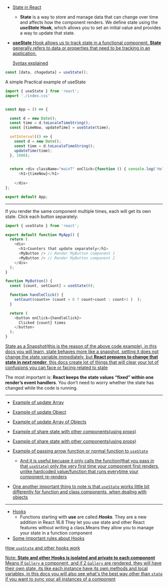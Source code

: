 - [State in React](https://youtu.be/M9O5AjEFzKw?si=L-4wuoLkel01JaMM&t=6465)
    - **State** is a way to store and manage data that can change over time and affects how the component renders. We define state using the ***useState*** **Hook**, which allows you to set an initial value and provides a way to update that state.
- [**useState** Hook allows us to track state in a functional component. **State** generally refers to data or properties that need to be tracking in an application.](https://youtu.be/O6P86uwfdR0?si=HHtaxBx2ELreTGgg&t=227)

    [Syntax explained](https://youtu.be/M9O5AjEFzKw?si=PRRDuFB_0qm3vid-&t=6545)
```js
const [data, chagedata] = useState();
```


A simple Practical example of useState
```js
import { useState } from 'react';
import './index.css'


const App = () => {

  const d = new Date();
  const time = d.toLocaleTimeString(); 
  const [timeNow, updateTime] = useState(time);

  setInterval(() => {
    const d = new Date();
    const time = d.toLocaleTimeString();
    updateTime(time);
  }, 1000);
  

  return <div className="mainT" onClick={function () { console.log('Hello') }}>
      <h1>{timeNow}</h1>
      
    </div>
};

export default App;
```




-----
If you render the same component multiple times, each will get its own state. Click each button separately:

```js
import { useState } from 'react';

export default function MyApp() {
  return (
    <div>
      <h1>Counters that update separately</h1>
      <MyButton /> // Render MyButton component 1
      <MyButton /> // Render MyButton component 2
    </div>
  );
}

function MyButton() {
  const [count, setCount] = useState(0);

  function handleClick() {
    setCount(count=> (count > 0 ? count+count : count+1 )  );
  }

  return (
    <button onClick={handleClick}>
      Clicked {count} times
    </button>
  );
}

```

[State as a Snapshot(this is the reason of the above code example), in this docs you will learn, state behaves more like a snapshot, setting it does not change the state variable immediately, but **React prepares to change that state in ***next render*****, this docs create lot of things that will clear your lot of confusions you can face or facing related to state](https://react.dev/learn/state-as-a-snapshot)

The most important is: **React keeps the state values “fixed” within one render’s event handlers**. You don’t need to worry whether the state has changed while the code is running.

-----


- [Example of update Array](https://youtu.be/M9O5AjEFzKw?si=4l6GZmrxPC73sOrc&t=6907)
- [Example of update Object](https://youtu.be/M9O5AjEFzKw?si=tJulkfVHU9JZsTiI&t=7177)
- [Example of update Array of Objects](https://youtu.be/M9O5AjEFzKw?si=_fmLDdyGeUJ-tGFB&t=7357)
- [Example of share state with other components(using props)](https://youtu.be/M9O5AjEFzKw?si=_fmLDdyGeUJ-tGFB&t=7357)
- [Example of share state with other components(using props)](https://youtu.be/M9O5AjEFzKw?si=_fmLDdyGeUJ-tGFB&t=7357)
- [Example of passing arrow function or normal function to `useState`](https://youtu.be/M9O5AjEFzKw?si=_fmLDdyGeUJ-tGFB&t=7357)
     - [And it is useful becuase it only calls the function(that you pass in that `useState`) only the very first time your component first renders, unlike hardcoded value/function that runs everytime your component re-renders](https://youtu.be/M9O5AjEFzKw?si=_fmLDdyGeUJ-tGFB&t=7357)

 - [One another important thing to note is that `useState` works little bit differently for function and class components, when dealing with objects](https://youtu.be/O6P86uwfdR0?si=oJtb531WortKWAxC&t=677)    
----

- [Hooks](https://youtu.be/M9O5AjEFzKw?si=U6Y-7LoSVisdDlCo&t=6487)
   - Functions starting with **use** are called ***Hooks***. They are a new addition in React 16.8
They let you use state and other React features without writing a class.Means they allow you to manage your state in a function component
- [Some important rules about Hooks](https://youtu.be/O6P86uwfdR0?si=N5PoI9Sv6L9lo8bl&t=137)

[How `useState` and other hooks work](https://react.dev/learn/state-a-components-memory#how-does-react-know-which-state-to-return)

[Note: **State and other Hooks is isolated and private to each component** Means if `Gallery` a component, and if 2 `Gallery` are rendered, they will have their own state, its like each instance have its own methods and local variables, in this docs you will also see what's the best way other than `state` if you want to sync your all instances of a component](https://react.dev/learn/state-a-components-memory#how-does-react-know-which-state-to-return)
